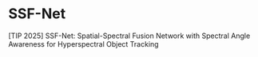 # SSF-Net
[TIP 2025] SSF-Net: Spatial-Spectral Fusion Network with Spectral Angle Awareness for Hyperspectral Object Tracking
